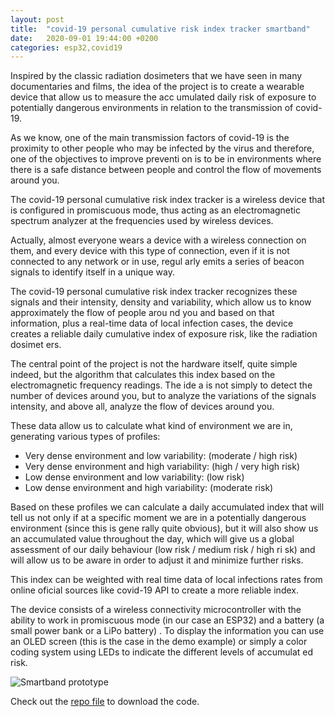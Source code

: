 ```yaml
---
layout: post
title:  "covid-19 personal cumulative risk index tracker smartband"
date:   2020-09-01 19:44:00 +0200
categories: esp32,covid19
---
```


Inspired by the classic radiation dosimeters that we have seen in many documentaries and films, the idea of ​​the project is to create a wearable device that allow us to measure the acc
umulated daily risk of exposure to potentially dangerous environments in relation to the transmission of covid-19.

As we know, one of the main transmission factors of covid-19 is the proximity to other people who may be infected by the virus and therefore, one of the objectives to improve preventi
on is to be in environments where there is a safe distance between people and control the flow of movements around you.

The covid-19 personal cumulative risk index tracker is a wireless device that is configured in promiscuous mode, thus acting as an electromagnetic spectrum analyzer at the frequencies
 used by wireless devices.

Actually, almost everyone wears a device with a wireless connection on them, and every device with this type of connection, even if it is not connected to any network or in use, regul
arly emits a series of beacon signals to identify itself in a unique way.

The covid-19 personal cumulative risk index tracker recognizes these signals and their intensity, density and variability, which allow us to know approximately the flow of people arou
nd you and based on that information, plus a real-time data of local infection cases, the device creates a reliable daily cumulative index of exposure risk, like the radiation dosimet
ers.

The central point of the project is not the hardware itself, quite simple indeed, but the algorithm that calculates this index based on the electromagnetic frequency readings. The ide
a is not simply to detect the number of devices around you, but to analyze the variations of the signals intensity,  and above all, analyze the flow of devices around you. 

These data allow us to calculate what kind of environment we are in, generating various types of profiles:

- Very dense environment and low variability: (moderate / high risk)
- Very dense environment and high variability: (high / very high risk)
- Low dense environment and low variability: (low risk)
- Low dense environment and high variability: (moderate risk)

Based on these profiles we can calculate a daily accumulated index that will tell us not only if at a specific moment we are in a potentially dangerous environment (since this is gene
rally quite obvious), but it will also show us an accumulated value throughout the day, which will give us a global assessment of our daily behaviour (low risk / medium risk / high ri
sk) and will allow us to be aware in order to adjust it and minimize further risks.

This index can be weighted with real time data of local infections rates from online oficial sources like covid-19 API to create a more reliable index.

The device consists of a wireless connectivity microcontroller with the ability to work in promiscuous mode (in our case an ESP32) and a battery (a small power bank or a LiPo battery)
. To display the information you can use an OLED screen (this is the case in the demo example) or simply a color coding system using LEDs to indicate the different levels of accumulat
ed risk.

![Smartband prototype](https://ferranfabregas.me/wp-content/uploads/2020/08/covidsmartband1-rotated-e1598556906614-768x1024.jpg)



Check out the [repo file](https://github.com/ferrithemaker/covid-19-personal-cumulative-risk-index-tracker) to download the code.
